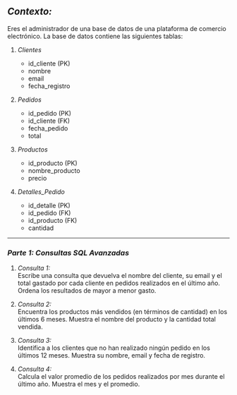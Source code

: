 ## *Contexto:*
Eres el administrador de una base de datos de una plataforma de comercio electrónico. La base de datos contiene las siguientes tablas:

1. *Clientes*  
   - id_cliente (PK)  
   - nombre  
   - email  
   - fecha_registro  

2. *Pedidos*  
   - id_pedido (PK)  
   - id_cliente (FK)  
   - fecha_pedido  
   - total  

3. *Productos*  
   - id_producto (PK)  
   - nombre_producto  
   - precio  

4. *Detalles_Pedido*  
   - id_detalle (PK)  
   - id_pedido (FK)  
   - id_producto (FK)  
   - cantidad  

---

### *Parte 1: Consultas SQL Avanzadas*

1. *Consulta 1:*  
   Escribe una consulta que devuelva el nombre del cliente, su email y el total gastado por cada cliente en pedidos realizados en el último año. Ordena los resultados de mayor a menor gasto.

2. *Consulta 2:*  
   Encuentra los productos más vendidos (en términos de cantidad) en los últimos 6 meses. Muestra el nombre del producto y la cantidad total vendida.

3. *Consulta 3:*  
   Identifica a los clientes que no han realizado ningún pedido en los últimos 12 meses. Muestra su nombre, email y fecha de registro.

4. *Consulta 4:*  
   Calcula el valor promedio de los pedidos realizados por mes durante el último año. Muestra el mes y el promedio.
